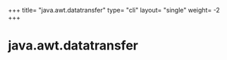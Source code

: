 +++
title= "java.awt.datatransfer"
type= "cli"
layout= "single"
weight= -2
+++

# java.awt.datatransfer
